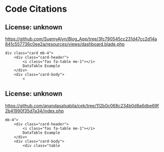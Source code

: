 # Code Citations

## License: unknown
https://github.com/SuemyAlyn/Blog_App/tree/3fc790545cc231d47cc2d14a841c557736c0ee2a/resources/views/dashboard.blade.php

```
div class="card mb-4">
    <div class="card-header">
        <i class="fas fa-table me-1"></i>
        DataTable Example
    </div>
    <div class="card-body">
        <
```


## License: unknown
https://github.com/anandasalsabila/cek/tree/112b0c068c234b0d8a6dbe69f2b41990f35d7a34/index.php

```
mb-4">
    <div class="card-header">
        <i class="fas fa-table me-1"></i>
        DataTable Example
    </div>
    <div class="card-body">
        <div class="table
```

